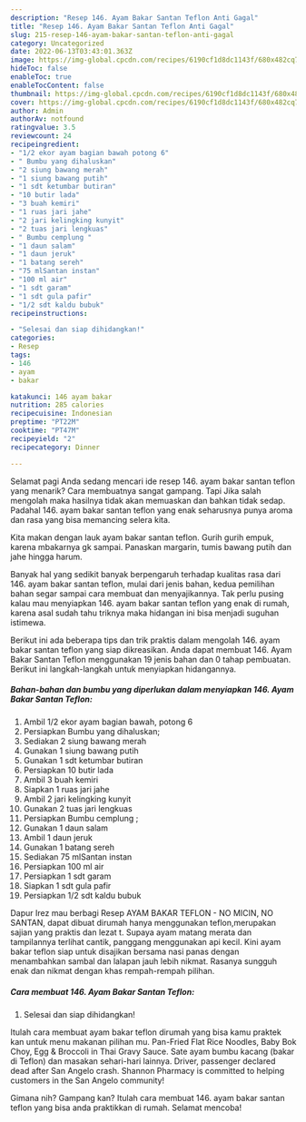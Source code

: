 ```yaml
---
description: "Resep 146. Ayam Bakar Santan Teflon Anti Gagal"
title: "Resep 146. Ayam Bakar Santan Teflon Anti Gagal"
slug: 215-resep-146-ayam-bakar-santan-teflon-anti-gagal
category: Uncategorized
date: 2022-06-13T03:43:01.363Z
image: https://img-global.cpcdn.com/recipes/6190cf1d8dc1143f/680x482cq70/146-ayam-bakar-santan-teflon-foto-resep-utama.jpg
hideToc: false
enableToc: true
enableTocContent: false
thumbnail: https://img-global.cpcdn.com/recipes/6190cf1d8dc1143f/680x482cq70/146-ayam-bakar-santan-teflon-foto-resep-utama.jpg
cover: https://img-global.cpcdn.com/recipes/6190cf1d8dc1143f/680x482cq70/146-ayam-bakar-santan-teflon-foto-resep-utama.jpg
author: Admin
authorAv: notfound
ratingvalue: 3.5
reviewcount: 24
recipeingredient:
- "1/2 ekor ayam bagian bawah potong 6"
- " Bumbu yang dihaluskan"
- "2 siung bawang merah"
- "1 siung bawang putih"
- "1 sdt ketumbar butiran"
- "10 butir lada"
- "3 buah kemiri"
- "1 ruas jari jahe"
- "2 jari kelingking kunyit"
- "2 tuas jari lengkuas"
- " Bumbu cemplung "
- "1 daun salam"
- "1 daun jeruk"
- "1 batang sereh"
- "75 mlSantan instan"
- "100 ml air"
- "1 sdt garam"
- "1 sdt gula pafir"
- "1/2 sdt kaldu bubuk"
recipeinstructions:

- "Selesai dan siap dihidangkan!"
categories:
- Resep
tags:
- 146
- ayam
- bakar

katakunci: 146 ayam bakar 
nutrition: 285 calories
recipecuisine: Indonesian
preptime: "PT22M"
cooktime: "PT47M"
recipeyield: "2"
recipecategory: Dinner

---
```



Selamat pagi Anda sedang mencari ide resep 146. ayam bakar santan teflon yang menarik? Cara membuatnya sangat gampang. Tapi Jika salah mengolah maka hasilnya tidak akan memuaskan dan bahkan tidak sedap. Padahal 146. ayam bakar santan teflon yang enak seharusnya punya aroma dan rasa yang bisa memancing selera kita.


Kita makan dengan lauk ayam bakar santan teflon. Gurih gurih empuk, karena mbakarnya gk sampai. Panaskan margarin, tumis bawang putih dan jahe hingga harum.

Banyak hal yang sedikit banyak berpengaruh terhadap kualitas rasa dari 146. ayam bakar santan teflon, mulai dari jenis bahan, kedua pemilihan bahan segar sampai cara membuat dan menyajikannya. Tak perlu pusing kalau mau menyiapkan 146. ayam bakar santan teflon yang enak di rumah, karena asal sudah tahu triknya maka hidangan ini bisa menjadi suguhan istimewa.


Berikut ini ada beberapa tips dan trik praktis dalam mengolah 146. ayam bakar santan teflon yang siap dikreasikan. Anda dapat membuat 146. Ayam Bakar Santan Teflon menggunakan 19 jenis bahan dan 0 tahap pembuatan. Berikut ini langkah-langkah untuk menyiapkan hidangannya.

<!--inarticleads1-->

##### Bahan-bahan dan bumbu yang diperlukan dalam menyiapkan 146. Ayam Bakar Santan Teflon:

1. Ambil 1/2 ekor ayam bagian bawah, potong 6
1. Persiapkan  Bumbu yang dihaluskan;
1. Sediakan 2 siung bawang merah
1. Gunakan 1 siung bawang putih
1. Gunakan 1 sdt ketumbar butiran
1. Persiapkan 10 butir lada
1. Ambil 3 buah kemiri
1. Siapkan 1 ruas jari jahe
1. Ambil 2 jari kelingking kunyit
1. Gunakan 2 tuas jari lengkuas
1. Persiapkan  Bumbu cemplung ;
1. Gunakan 1 daun salam
1. Ambil 1 daun jeruk
1. Gunakan 1 batang sereh
1. Sediakan 75 mlSantan instan
1. Persiapkan 100 ml air
1. Persiapkan 1 sdt garam
1. Siapkan 1 sdt gula pafir
1. Persiapkan 1/2 sdt kaldu bubuk


Dapur Irez mau berbagi Resep AYAM BAKAR TEFLON - NO MICIN, NO SANTAN, dapat dibuat dirumah hanya menggunakan teflon,merupakan sajian yang praktis dan lezat t. Supaya ayam matang merata dan tampilannya terlihat cantik, panggang menggunakan api kecil. Kini ayam bakar teflon siap untuk disajikan bersama nasi panas dengan menambahkan sambal dan lalapan jauh lebih nikmat. Rasanya sungguh enak dan nikmat dengan khas rempah-rempah pilihan. 

<!--inarticleads2-->

##### Cara membuat 146. Ayam Bakar Santan Teflon:


1. Selesai dan siap dihidangkan!

Itulah cara membuat ayam bakar teflon dirumah yang bisa kamu praktek kan untuk menu makanan pilihan mu. Pan-Fried Flat Rice Noodles, Baby Bok Choy, Egg &amp; Broccoli in Thai Gravy Sauce. Sate ayam bumbu kacang (bakar di Teflon) dan masakan sehari-hari lainnya. Driver, passenger declared dead after San Angelo crash. Shannon Pharmacy is committed to helping customers in the San Angelo community! 

Gimana nih? Gampang kan? Itulah cara membuat 146. ayam bakar santan teflon yang bisa anda praktikkan di rumah. Selamat mencoba!

